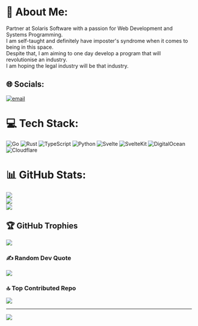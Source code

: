 # 💫 About Me:
Partner at Solaris Software with a passion for Web Development and Systems Programming. <br>I am self-taught and definitely have imposter's syndrome when it comes to being in this space.<br>Despite that, I am aiming to one day develop a program that will revolutionise an industry. <br>I am hoping the legal industry will be that industry.


## 🌐 Socials:
[![email](https://img.shields.io/badge/Email-D14836?logo=gmail&logoColor=white)](mailto:josh@solaris.software) 

# 💻 Tech Stack:
![Go](https://img.shields.io/badge/go-%2300ADD8.svg?style=for-the-badge&logo=go&logoColor=white) ![Rust](https://img.shields.io/badge/rust-%23000000.svg?style=for-the-badge&logo=rust&logoColor=white) ![TypeScript](https://img.shields.io/badge/typescript-%23007ACC.svg?style=for-the-badge&logo=typescript&logoColor=white) ![Python](https://img.shields.io/badge/python-3670A0?style=for-the-badge&logo=python&logoColor=ffdd54) ![Svelte](https://img.shields.io/badge/svelte-%23f1413d.svg?style=for-the-badge&logo=svelte&logoColor=white) ![SvelteKit](https://img.shields.io/badge/sveltekit-%23ff3e00.svg?style=for-the-badge&logo=svelte&logoColor=white) ![DigitalOcean](https://img.shields.io/badge/DigitalOcean-%230167ff.svg?style=for-the-badge&logo=digitalOcean&logoColor=white) ![Cloudflare](https://img.shields.io/badge/Cloudflare-F38020?style=for-the-badge&logo=Cloudflare&logoColor=white)
# 📊 GitHub Stats:
![](https://github-readme-stats.vercel.app/api?username=joshuamURD&theme=radical&hide_border=false&include_all_commits=false&count_private=false)<br/>
![](https://nirzak-streak-stats.vercel.app/?user=joshuamURD&theme=radical&hide_border=false)<br/>
![](https://github-readme-stats.vercel.app/api/top-langs/?username=joshuamURD&theme=radical&hide_border=false&include_all_commits=false&count_private=false&layout=compact)

## 🏆 GitHub Trophies
![](https://github-profile-trophy.vercel.app/?username=joshuamURD&theme=radical&no-frame=false&no-bg=true&margin-w=4)

### ✍️ Random Dev Quote
![](https://quotes-github-readme.vercel.app/api?type=horizontal&theme=radical)

### 🔝 Top Contributed Repo
![](https://github-contributor-stats.vercel.app/api?username=joshuamURD&limit=5&theme=dark&combine_all_yearly_contributions=true)

---
[![](https://visitcount.itsvg.in/api?id=joshuamURD&icon=0&color=0)](https://visitcount.itsvg.in)
